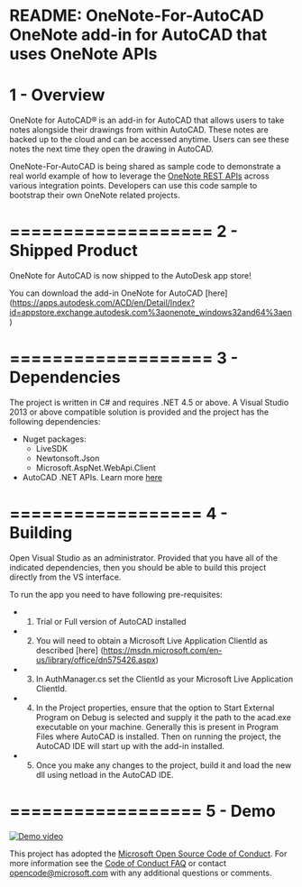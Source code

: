 README: OneNote-For-AutoCAD
OneNote add-in for AutoCAD that uses OneNote APIs
===================
1 - Overview
===================
OneNote for AutoCAD® is an add-in for AutoCAD that allows users to take notes alongside their drawings from within AutoCAD. These notes are backed up to the cloud and can be accessed anytime. Users can see these notes the next time they open the drawing in AutoCAD.

OneNote-For-AutoCAD is being shared as sample code to demonstrate a real world example of how to leverage the [OneNote REST APIs](http://dev.onenote.com) across various integration points. Developers can use this code sample to bootstrap their own OneNote related projects.

===================
2 - Shipped Product
===================
OneNote for AutoCAD is now shipped to the AutoDesk app store!

You can download the add-in OneNote for AutoCAD [here] (https://apps.autodesk.com/ACD/en/Detail/Index?id=appstore.exchange.autodesk.com%3aonenote_windows32and64%3aen)


===================
3 - Dependencies
===================
The project is written in C# and requires .NET 4.5 or above. 
A Visual Studio 2013 or above compatible solution is provided and the project has the following dependencies:
 - Nuget packages:
    - LiveSDK
    - Newtonsoft.Json
    - Microsoft.AspNet.WebApi.Client
 - AutoCAD .NET APIs. Learn more [here](http://help.autodesk.com/view/ACD/2015/ENU/?guid=GUID-C3F3C736-40CF-44A0-9210-55F6A939B6F2)  

==================
4 - Building
==================
Open Visual Studio as an administrator. 
Provided that you have all of the indicated dependencies, then you should be able to build this project directly
from the VS interface.

To run the app you need to have following pre-requisites:
 - 1. Trial or Full version of AutoCAD installed
 - 2. You will need to obtain a Microsoft Live Application ClientId as described [here] (https://msdn.microsoft.com/en-us/library/office/dn575426.aspx)
 - 3. In AuthManager.cs set the ClientId as your Microsoft Live Application ClientId.
 - 4. In the Project properties, ensure that the option to Start External Program on Debug is selected and supply it the path to the acad.exe executable on your machine. Generally this is present in Program Files where AutoCAD is installed. Then on running the project, the AutoCAD IDE will start up with the add-in installed. 
 - 5. Once you make any changes to the project, build it and load the new dll using netload in the AutoCAD IDE.

==================
5 - Demo
==================
[![Demo video](https://raw.githubusercontent.com/OneNoteDev/OneNote-For-AutoCAD/master/Screenshot.png?token=AGIr-FeRzNDWiuTKglCnptRwu3invStVks5WO6bwwA%3D%3D)](https://screencast.autodesk.com/Embed/4126e149-e5f2-4597-a9e8-6fa9ccfb6d75)

This project has adopted the [Microsoft Open Source Code of Conduct](https://opensource.microsoft.com/codeofconduct/). For more information see the [Code of Conduct FAQ](https://opensource.microsoft.com/codeofconduct/faq/) or contact [opencode@microsoft.com](mailto:opencode@microsoft.com) with any additional questions or comments.
